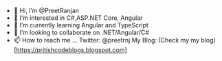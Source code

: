 - 👋 Hi, I’m @PreetRanjan
- 👀 I’m interested in C#,ASP.NET Core, Angular
- 🌱 I’m currently learning Angular and TypeScript
- 💞️ I’m looking to collaborate on .NET/Angular/C#
- 📫 How to reach me ... 
Twitter: @preetrnj
My Blog: (Check my my blog)[https://pritishcodeblogs.blogspot.com]

<!---
PreetRanjan/PreetRanjan is a ✨ special ✨ repository because its `README.md` (this file) appears on your GitHub profile.
You can click the Preview link to take a look at your changes.
--->
